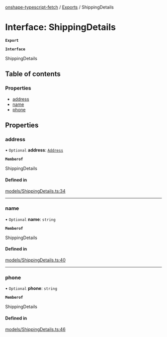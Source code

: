 [onshape-typescript-fetch](../README.md) / [Exports](../modules.md) / ShippingDetails

# Interface: ShippingDetails

**`Export`**

**`Interface`**

ShippingDetails

## Table of contents

### Properties

- [address](ShippingDetails.md#address)
- [name](ShippingDetails.md#name)
- [phone](ShippingDetails.md#phone)

## Properties

### address

• `Optional` **address**: [`Address`](Address.md)

**`Memberof`**

ShippingDetails

#### Defined in

[models/ShippingDetails.ts:34](https://github.com/toebes/onshape-typescript-fetch/blob/3e11ae1/models/ShippingDetails.ts#L34)

___

### name

• `Optional` **name**: `string`

**`Memberof`**

ShippingDetails

#### Defined in

[models/ShippingDetails.ts:40](https://github.com/toebes/onshape-typescript-fetch/blob/3e11ae1/models/ShippingDetails.ts#L40)

___

### phone

• `Optional` **phone**: `string`

**`Memberof`**

ShippingDetails

#### Defined in

[models/ShippingDetails.ts:46](https://github.com/toebes/onshape-typescript-fetch/blob/3e11ae1/models/ShippingDetails.ts#L46)

